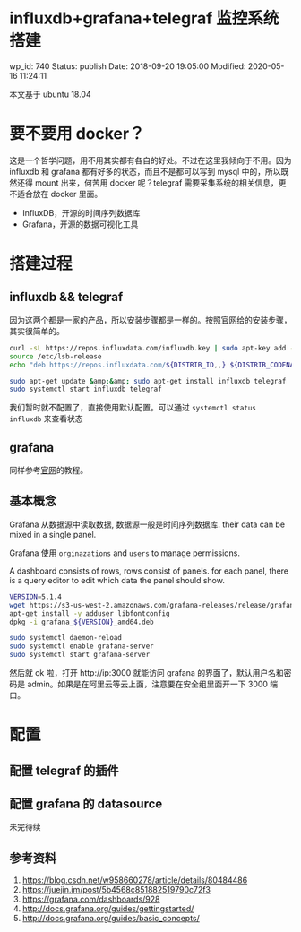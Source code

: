 # influxdb+grafana+telegraf 监控系统搭建


wp_id: 740
Status: publish
Date: 2018-09-20 19:05:00
Modified: 2020-05-16 11:24:11


本文基于 ubuntu 18.04

# 要不要用 docker？

这是一个哲学问题，用不用其实都有各自的好处。不过在这里我倾向于不用。因为 influxdb 和 grafana 都有好多的状态，而且不是都可以写到 mysql 中的，所以既然还得 mount 出来，何苦用 docker 呢？telegraf 需要采集系统的相关信息，更不适合放在 docker 里面。


- InfluxDB，开源的时间序列数据库
- Grafana，开源的数据可视化工具


# 搭建过程

## influxdb && telegraf

因为这两个都是一家的产品，所以安装步骤都是一样的。按照[官网](https://docs.influxdata.com/influxdb/v1.6/introduction/installation/)给的安装步骤，其实很简单的。

```sh
curl -sL https://repos.influxdata.com/influxdb.key | sudo apt-key add -
source /etc/lsb-release
echo "deb https://repos.influxdata.com/${DISTRIB_ID,,} ${DISTRIB_CODENAME} stable" | sudo tee /etc/apt/sources.list.d/influxdb.list

sudo apt-get update &amp;&amp; sudo apt-get install influxdb telegraf
sudo systemctl start influxdb telegraf
```

我们暂时就不配置了，直接使用默认配置。可以通过 `systemctl status influxdb` 来查看状态

## grafana

同样参考[官网](http://docs.grafana.org/installation/debian/)的教程。

## 基本概念

Grafana 从数据源中读取数据, 数据源一般是时间序列数据库. their data can be mixed in a single panel.

Grafana 使用 `orginazations` and `users` to manage permissions.

A dashboard consists of rows, rows consist of panels. for each panel, there is a query editor to edit which data the panel should show.


```sh
VERSION=5.1.4
wget https://s3-us-west-2.amazonaws.com/grafana-releases/release/grafana_${VERSION}_amd64.deb
apt-get install -y adduser libfontconfig
dpkg -i grafana_${VERSION}_amd64.deb

sudo systemctl daemon-reload
sudo systemctl enable grafana-server
sudo systemctl start grafana-server
```

然后就 ok 啦，打开 http://ip:3000 就能访问 grafana 的界面了，默认用户名和密码是 admin。如果是在阿里云等云上面，注意要在安全组里面开一下 3000 端口。

# 配置

## 配置 telegraf 的插件

## 配置 grafana 的 datasource

未完待续

## 参考资料

1. https://blog.csdn.net/w958660278/article/details/80484486
2. https://juejin.im/post/5b4568c851882519790c72f3
3. https://grafana.com/dashboards/928
4. http://docs.grafana.org/guides/gettingstarted/
5. http://docs.grafana.org/guides/basic_concepts/